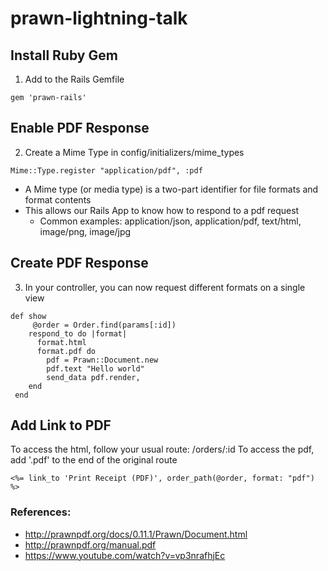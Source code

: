 # prawn-lightning-talk

## Install Ruby Gem
1. Add to the Rails Gemfile
```
gem 'prawn-rails'
```
## Enable PDF Response
2. Create a Mime Type in config/initializers/mime_types
```
Mime::Type.register "application/pdf", :pdf
```
* A Mime type (or media type) is a two-part identifier for file formats and format contents
* This allows our Rails App to know how to respond to a pdf request
	* Common examples: application/json, application/pdf, text/html, image/png, image/jpg

## Create PDF Response

3. In your controller, you can now request different formats on a single view
```
def show
     @order = Order.find(params[:id])
 	respond_to do |format|
 	  format.html
 	  format.pdf do
 	    pdf = Prawn::Document.new
 	    pdf.text "Hello world"
 	    send_data pdf.render, 
 	end
 end
```
## Add Link to PDF
To access the html, follow your usual route: /orders/:id
To access the pdf, add '.pdf' to the end of the original route
```
<%= link_to 'Print Receipt (PDF)', order_path(@order, format: "pdf") %>
```

### References:
* http://prawnpdf.org/docs/0.11.1/Prawn/Document.html
* http://prawnpdf.org/manual.pdf
* https://www.youtube.com/watch?v=vp3nrafhjEc
